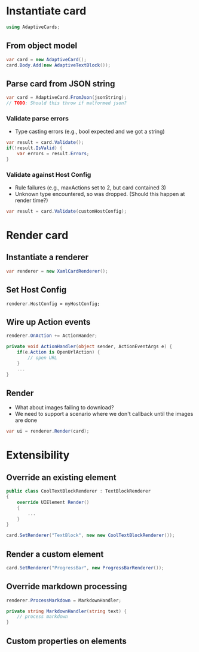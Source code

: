 
# Instantiate card

```csharp
using AdaptiveCards;
```

## From object model

```csharp
var card = new AdaptiveCard();
card.Body.Add(new AdaptiveTextBlock());
```

## Parse card from JSON string

```csharp
var card = AdaptiveCard.FromJson(jsonString);
// TODO: Should this throw if malformed json?
```

### Validate parse errors

* Type casting errors (e.g., bool expected and we got a string)

```csharp
var result = card.Validate();
if(!result.IsValid) {
    var errors = result.Errors;
}
```

### Validate against Host Config
* Rule failures (e.g., maxActions set to 2, but card contained 3) 
* Unknown type encountered, so was dropped. (Should this happen at render time?)

```csharp
var result = card.Validate(customHostConfig);
```

# Render card

## Instantiate a renderer

```csharp
var renderer = new XamlCardRenderer();
```

## Set Host Config

```
renderer.HostConfig = myHostConfig;
```

## Wire up Action events

```csharp
renderer.OnAction += ActionHander;

private void ActionHandler(object sender, ActionEventArgs e) {
    if(e.Action is OpenUrlAction) {
        // open URL
    }
    ...
}
```

## Render 

* What about images failing to download? 
* We need to support a scenario where we don't callback until the images are done

```csharp
var ui = renderer.Render(card);
```

# Extensibility

## Override an existing element

```csharp
public class CoolTextBlockRenderer : TextBlockRenderer
{
    override UIElement Render()
    {
        ...
    }
}

card.SetRenderer("TextBlock", new new CoolTextBlockRenderer());
```

## Render a custom element

```csharp
card.SetRenderer("ProgressBar", new ProgressBarRenderer());
```

## Override markdown processing

```csharp
renderer.ProcessMarkdown = MarkdownHandler;

private string MarkdownHandler(string text) {
    // process markdown
}
```

## Custom properties on elements
